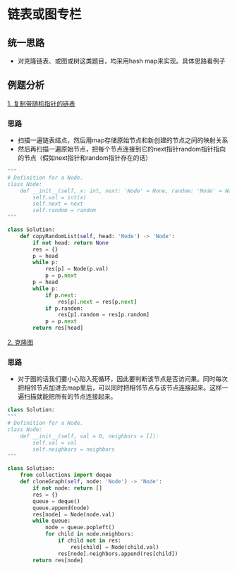 # 链表或图专栏
## 统一思路
* 对克隆链表、或图或树这类题目，均采用hash map来实现。具体思路看例子
## 例题分析
[1. 复制带随机指针的链表](https://leetcode-cn.com/problems/copy-list-with-random-pointer/)

### 思路
* 扫描一遍链表结点，然后用map存储原始节点和新创建的节点之间的映射关系
* 然后再扫描一遍原始节点，把每个节点连接到它的next指针random指针指向的节点（假如next指针和random指针存在的话）

```python
"""
# Definition for a Node.
class Node:
    def __init__(self, x: int, next: 'Node' = None, random: 'Node' = None):
        self.val = int(x)
        self.next = next
        self.random = random
"""

class Solution:
    def copyRandomList(self, head: 'Node') -> 'Node':
        if not head: return None
        res = {}
        p = head
        while p:
            res[p] = Node(p.val)
            p = p.next
        p = head
        while p:
            if p.next:
                res[p].next = res[p.next]
            if p.random:
                res[p].random = res[p.random]
            p = p.next
        return res[head]
```


[2. 克隆图](https://leetcode-cn.com/problems/clone-graph/submissions/)

### 思路
* 对于图的话我们要小心陷入死循环，因此要判断该节点是否访问果。同时每次把相邻节点加进去map里后，可以同时把相邻节点与该节点连接起来。这样一遍扫描就能把所有的节点连接起来。

```python
class Solution:
"""
# Definition for a Node.
class Node:
    def __init__(self, val = 0, neighbors = []):
        self.val = val
        self.neighbors = neighbors
"""

class Solution:
    from collections import deque
    def cloneGraph(self, node: 'Node') -> 'Node':
        if not node: return []
        res = {}
        queue = deque()
        queue.append(node)
        res[node] = Node(node.val)
        while queue:
            node = queue.popleft()
            for child in node.neighbors:
                if child not in res:
                    res[child] = Node(child.val)
                res[node].neighbors.append(res[child])
        return res[node]
```
